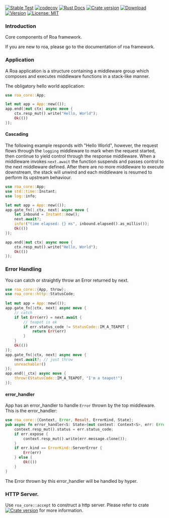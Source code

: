 [![Stable Test](https://github.com/Hexilee/roa/workflows/Stable%20Test/badge.svg)](https://github.com/Hexilee/roa/actions)
[![codecov](https://codecov.io/gh/Hexilee/roa/branch/master/graph/badge.svg)](https://codecov.io/gh/Hexilee/roa)
[![Rust Docs](https://docs.rs/roa-core/badge.svg)](https://docs.rs/roa-core)
[![Crate version](https://img.shields.io/crates/v/roa-core.svg)](https://crates.io/crates/roa-core)
[![Download](https://img.shields.io/crates/d/roa-core.svg)](https://crates.io/crates/roa-core)
[![Version](https://img.shields.io/badge/rustc-1.40+-lightgray.svg)](https://blog.rust-lang.org/2019/12/19/Rust-1.40.0.html)
[![License: MIT](https://img.shields.io/badge/License-MIT-yellow.svg)](https://github.com/Hexilee/roa/blob/master/LICENSE)

### Introduction

Core components of Roa framework.

If you are new to roa, please go to the documentation of roa framework.

### Application

A Roa application is a structure containing a middleware group which composes and executes middleware functions in a stack-like manner.

The obligatory hello world application:

```rust
use roa_core::App;

let mut app = App::new(());
app.end(|mut ctx| async move {
    ctx.resp_mut().write("Hello, World");
    Ok(())
});
```

#### Cascading

The following example responds with "Hello World", however, the request flows through
the `logging` middleware to mark when the request started, then continue
to yield control through the response middleware. When a middleware invokes `next.await`
the function suspends and passes control to the next middleware defined. After there are no more
middleware to execute downstream, the stack will unwind and each middleware is resumed to perform
its upstream behaviour.

```rust
use roa_core::App;
use std::time::Instant;
use log::info;

let mut app = App::new(());
app.gate_fn(|_ctx, next| async move {
    let inbound = Instant::now();
    next.await?;
    info!("time elapsed: {} ms", inbound.elapsed().as_millis());
    Ok(())
});

app.end(|mut ctx| async move {
    ctx.resp_mut().write("Hello, World");
    Ok(())
});
```

### Error Handling

You can catch or straightly throw an Error returned by next.

```rust
use roa_core::{App, throw};
use roa_core::http::StatusCode;
        
let mut app = App::new(());
app.gate_fn(|ctx, next| async move {
    // catch
    if let Err(err) = next.await {
        // teapot is ok
        if err.status_code != StatusCode::IM_A_TEAPOT {
            return Err(err)
        }
    }
    Ok(())
});
app.gate_fn(|ctx, next| async move {
    next.await?; // just throw
    unreachable!()
});
app.end(|_ctx| async move {
    throw!(StatusCode::IM_A_TEAPOT, "I'm a teapot!")
});
```

#### error_handler
App has an error_handler to handle `Error` thrown by the top middleware.
This is the error_handler:

```rust
use roa_core::{Context, Error, Result, ErrorKind, State};
pub async fn error_handler<S: State>(mut context: Context<S>, err: Error) -> Result {
    context.resp_mut().status = err.status_code;
    if err.expose {
        context.resp_mut().write(err.message.clone());
    }
    if err.kind == ErrorKind::ServerError {
        Err(err)
    } else {
        Ok(())
    }
}
```

The Error thrown by this error_handler will be handled by hyper.

### HTTP Server.

Use `roa_core::accept` to construct a http server.
Please refer to crate [![Crate version](https://img.shields.io/crates/v/roa-tcp.svg)](https://crates.io/crates/roa-tcp) for more information.
